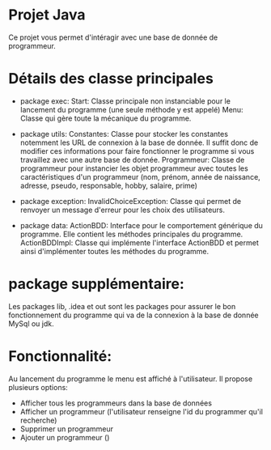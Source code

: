# Projet Java
Ce projet vous permet d'intéragir avec une base de donnée de programmeur.

# Détails des classe principales
- package exec:
Start: Classe principale non instanciable pour le lancement du programme (une seule méthode y est appelé)
Menu: Classe qui gère toute la mécanique du programme. 

- package utils: 
Constantes: Classe pour stocker les constantes notemment les URL de connexion à la base de donnée. Il suffit donc de modifier ces informations pour faire fonctionner le programme si vous travaillez avec une autre base de donnée.
Programmeur: Classe de programmeur pour instancier les objet programmeur avec toutes les caractéristiques d'un programmeur (nom, prénom, année de naissance, adresse, pseudo, responsable, hobby, salaire, prime)

- package exception:
InvalidChoiceException: Classe qui permet de renvoyer un message d'erreur pour les choix des utilisateurs.

- package data:
ActionBDD: Interface pour le comportement générique du programme. Elle contient les méthodes principales du programme.
ActionBDDImpl: Classe qui implémente l'interface ActionBDD et permet ainsi d'implémenter toutes les méthodes du programme.

# package supplémentaire:
Les packages lib, .idea et out sont les packages pour assurer le bon fonctionnement du programme qui va de la connexion à la base de donnée MySql ou jdk.

# Fonctionnalité:
Au lancement du programme le menu est affiché à l'utilisateur. 
Il propose plusieurs options:
- Afficher tous les programmeurs dans la base de données
- Afficher un programmeur (l'utilisateur renseigne l'id du programmer qu'il recherche)
- Supprimer un programmeur
- Ajouter un programmeur ()